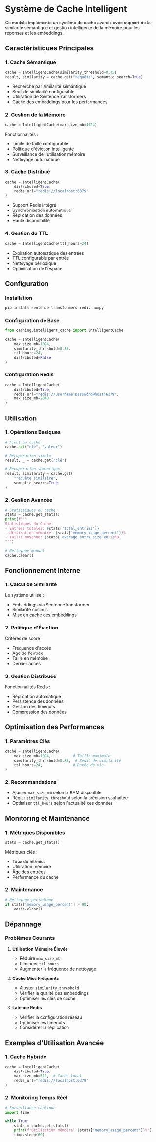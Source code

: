 # Système de Cache Intelligent

Ce module implémente un système de cache avancé avec support de la similarité sémantique et gestion intelligente de la mémoire pour les réponses et les embeddings.

## Caractéristiques Principales

### 1. Cache Sémantique
```python
cache = IntelligentCache(similarity_threshold=0.85)
result, similarity = cache.get("requête", semantic_search=True)
```

- Recherche par similarité sémantique
- Seuil de similarité configurable
- Utilisation de SentenceTransformers
- Cache des embeddings pour les performances

### 2. Gestion de la Mémoire
```python
cache = IntelligentCache(max_size_mb=1024)
```

Fonctionnalités :
- Limite de taille configurable
- Politique d'éviction intelligente
- Surveillance de l'utilisation mémoire
- Nettoyage automatique

### 3. Cache Distribué
```python
cache = IntelligentCache(
    distributed=True,
    redis_url="redis://localhost:6379"
)
```

- Support Redis intégré
- Synchronisation automatique
- Réplication des données
- Haute disponibilité

### 4. Gestion du TTL
```python
cache = IntelligentCache(ttl_hours=24)
```

- Expiration automatique des entrées
- TTL configurable par entrée
- Nettoyage périodique
- Optimisation de l'espace

## Configuration

### Installation

```bash
pip install sentence-transformers redis numpy
```

### Configuration de Base

```python
from caching.intelligent_cache import IntelligentCache

cache = IntelligentCache(
    max_size_mb=1024,
    similarity_threshold=0.85,
    ttl_hours=24,
    distributed=False
)
```

### Configuration Redis

```python
cache = IntelligentCache(
    distributed=True,
    redis_url="redis://username:password@host:6379",
    max_size_mb=2048
)
```

## Utilisation

### 1. Opérations Basiques

```python
# Ajout au cache
cache.set("clé", "valeur")

# Récupération simple
result, _ = cache.get("clé")

# Récupération sémantique
result, similarity = cache.get(
    "requête similaire",
    semantic_search=True
)
```

### 2. Gestion Avancée

```python
# Statistiques du cache
stats = cache.get_stats()
print(f"""
Statistiques du Cache:
- Entrées totales: {stats['total_entries']}
- Utilisation mémoire: {stats['memory_usage_percent']}%
- Taille moyenne: {stats['average_entry_size_kb']}KB
""")

# Nettoyage manuel
cache.clear()
```

## Fonctionnement Interne

### 1. Calcul de Similarité

Le système utilise :
- Embeddings via SentenceTransformer
- Similarité cosinus
- Mise en cache des embeddings

### 2. Politique d'Éviction

Critères de score :
- Fréquence d'accès
- Âge de l'entrée
- Taille en mémoire
- Dernier accès

### 3. Gestion Distribuée

Fonctionnalités Redis :
- Réplication automatique
- Persistence des données
- Gestion des timeouts
- Compression des données

## Optimisation des Performances

### 1. Paramètres Clés

```python
cache = IntelligentCache(
    max_size_mb=1024,          # Taille maximale
    similarity_threshold=0.85,  # Seuil de similarité
    ttl_hours=24,              # Durée de vie
)
```

### 2. Recommandations

- Ajuster `max_size_mb` selon la RAM disponible
- Régler `similarity_threshold` selon la précision souhaitée
- Optimiser `ttl_hours` selon l'actualité des données

## Monitoring et Maintenance

### 1. Métriques Disponibles

```python
stats = cache.get_stats()
```

Métriques clés :
- Taux de hit/miss
- Utilisation mémoire
- Âge des entrées
- Performance du cache

### 2. Maintenance

```python
# Nettoyage périodique
if stats['memory_usage_percent'] > 90:
    cache.clear()
```

## Dépannage

### Problèmes Courants

1. **Utilisation Mémoire Élevée**
   - Réduire `max_size_mb`
   - Diminuer `ttl_hours`
   - Augmenter la fréquence de nettoyage

2. **Cache Miss Fréquents**
   - Ajuster `similarity_threshold`
   - Vérifier la qualité des embeddings
   - Optimiser les clés de cache

3. **Latence Redis**
   - Vérifier la configuration réseau
   - Optimiser les timeouts
   - Considérer la réplication

## Exemples d'Utilisation Avancée

### 1. Cache Hybride

```python
cache = IntelligentCache(
    distributed=True,
    max_size_mb=512,  # Cache local
    redis_url="redis://localhost:6379"
)
```

### 2. Monitoring Temps Réel

```python
# Surveillance continue
import time

while True:
    stats = cache.get_stats()
    print(f"Utilisation mémoire: {stats['memory_usage_percent']}%")
    time.sleep(60)
```